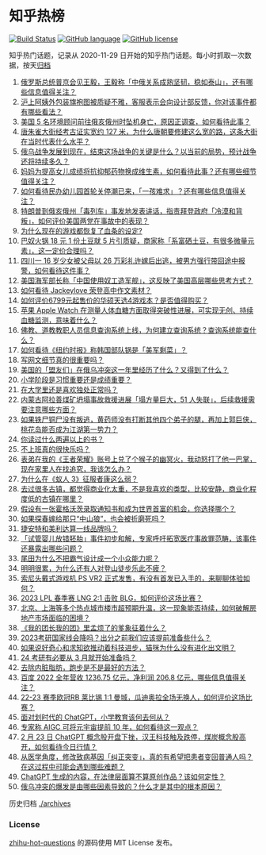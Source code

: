 # 知乎热榜
[![Build Status](https://github.com/ToWeLong/zhihu-hot-questions/workflows/CI/badge.svg)](https://github.com/ToWeLong/zhihu-hot-questions/actions)
[![GitHub language](https://img.shields.io/badge/language-golang-orange.svg)](https://golang.org/)
[![GitHub license](https://img.shields.io/github/license/ToWeLong/zhihu-hot-questions)](https://github.com/ToWeLong/zhihu-hot-questions/blob/main/LICENSE)

知乎热门话题，记录从 2020-11-29 日开始的知乎热门话题。每小时抓取一次数据，按天[归档](./archives)

<!-- BEGIN -->

1. [俄罗斯总统普京会见王毅，王毅称「中俄关系成熟坚韧，稳如泰山」，还有哪些信息值得关注？](https://www.zhihu.com/question/585669037)
1. [沪上阿姨外包装旗袍图被质疑不雅，客服表示会向设计部反馈，你对该事件都有哪些看法？](https://www.zhihu.com/question/585585286)
1. [美国 5 名环境顾问前往俄亥俄州时坠机身亡，原因正调查，如何看待此事？](https://www.zhihu.com/question/585750273)
1. [唐朱雀大街经考古证实宽约 127 米，为什么唐朝要修建这么宽的路，这条大街在当时代表什么水平？](https://www.zhihu.com/question/585367197)
1. [俄乌战争发展到现在，结束这场战争的关键是什么？以当前的局势，预计战争还将持续多久？](https://www.zhihu.com/question/585561568)
1. [妈妈为提高女儿成绩将抗抑郁药物换成维生素，如何看待此事？还有哪些细节值得关注？](https://www.zhihu.com/question/585555936)
1. [如何看待民办幼儿园首轮关停潮已来，「一孩难求」？还有哪些信息值得关注？](https://www.zhihu.com/question/585734751)
1. [特朗普到俄亥俄州「毒列车」事发地发表讲话，指责拜登政府「冷漠和背叛」，如何评价美国两党在事故中的表现？](https://www.zhihu.com/question/585735376)
1. [为什么现在的游戏都恢复了血条的设定?](https://www.zhihu.com/question/436130121)
1. [巴奴火锅 18 元 1 份土豆就 5 片引质疑，商家称「系富硒土豆，有很多微量元素」，这一定价合理吗？](https://www.zhihu.com/question/585537688)
1. [四川一 16 岁少女被父母以 26 万彩礼许嫁后出逃，被男方强行带回途中报警，如何看待这件事？](https://www.zhihu.com/question/585196508)
1. [美国海军部长称「中国使用奴工造军舰」，这反映了美国高层哪些思考方式？](https://www.zhihu.com/question/585740864)
1. [如何看待 Jackeylove 荣登高中作文素材？](https://www.zhihu.com/question/585330025)
1. [如何评价6799元起售价的华硕天选4游戏本？是否值得购买？](https://www.zhihu.com/question/585642287)
1. [苹果 Apple Watch 在测量人体血糖方面取得突破性进展，可实现无创、持续血糖监测，意味着什么？](https://www.zhihu.com/question/585751859)
1. [佛教、道教教职人员信息查询系统上线，为何建立查询系统？查询系统能查什么？](https://www.zhihu.com/question/585527869)
1. [如何看待《纽约时报》称韩国部队锅是「美军剩菜」？](https://www.zhihu.com/question/585745616)
1. [写网文细节真的很重要吗？](https://www.zhihu.com/question/577896048)
1. [美国的「盟友们」在俄乌冲突这一年里经历了什么？又得到了什么？](https://www.zhihu.com/question/585316819)
1. [小学阶段是习惯重要还是成绩重要？](https://www.zhihu.com/question/585329969)
1. [在大学里还是喜欢独处正常吗？](https://www.zhihu.com/question/585615260)
1. [内蒙古阿拉善煤矿坍塌事故救援进展「塌方量巨大，51 人失联」，后续救援需要注意哪些方面？](https://www.zhihu.com/question/585721153)
1. [如果铁尸铜尸没有叛逃，黄药师没有打断其他四个弟子的腿，再加上郭巨侠，桃花岛能否成为江湖第一势力？](https://www.zhihu.com/question/528265157)
1. [你读过什么两遍以上的书？](https://www.zhihu.com/question/584519608)
1. [不上班真的很快乐吗？](https://www.zhihu.com/question/511176634)
1. [表弟在我的《王者荣耀》账号上兑了个猴子的幽冥火，我动怒打了他一巴掌，现在家里人在找追究，我该怎么办？](https://www.zhihu.com/question/584222261)
1. [为什么在《蚁人 3》征服者康这么弱？](https://www.zhihu.com/question/584785286)
1. [去过很多古镇，都觉得商业化太重，不是我喜欢的类型，比较安静，商业化程度低的古镇在哪里？](https://www.zhihu.com/question/34252897)
1. [假设有一张霍格沃茨录取通知书和成为世界首富的机会，你选择哪个？](https://www.zhihu.com/question/424370792)
1. [如果探春嫁给那只“中山狼”，也会被折磨死吗？](https://www.zhihu.com/question/585283216)
1. [捷安特和美利达算一线品牌吗？](https://www.zhihu.com/question/585624731)
1. [「试管婴儿放错胚胎」事件初步和解，专家呼吁拓宽医疗事故罪范畴，该事件还暴露出哪些问题？](https://www.zhihu.com/question/585568737)
1. [尾田为什么不把霸气设计成一个小众能力呢？](https://www.zhihu.com/question/580787643)
1. [明明很累，为什么还有人对登山徒步乐此不疲？](https://www.zhihu.com/question/585170907)
1. [索尼头戴式游戏机 PS VR2 正式发售，有没有首发已入手的，来聊聊体验如何？](https://www.zhihu.com/question/585384279)
1. [2023 LPL 春季赛 LNG 2:1 击败 BLG，如何评价这场比赛？](https://www.zhihu.com/question/585604793)
1. [北京、上海等多个热点城市楼市超预期升温，这一现象能否持续，如何破解房地产市场面临的困境？](https://www.zhihu.com/question/585533463)
1. [《我的团长我的团》里孟烦了的爹象征着什么？](https://www.zhihu.com/question/64152619)
1. [2023考研国家线会降吗？出分之前我们应该提前准备些什么？](https://www.zhihu.com/question/578470348)
1. [如果说好奇心和求知欲推动着科技进步，猫咪为什么没有进化出文明？](https://www.zhihu.com/question/585538596)
1. [24 考研有必要从 3 月就开始准备吗？](https://www.zhihu.com/question/583946505)
1. [去除内脏脂肪，跑步是不是最好的方法？](https://www.zhihu.com/question/427095682)
1. [百度 2022 全年营收 1236.75 亿元，净利润 206.8 亿元，哪些信息值得关注？](https://www.zhihu.com/question/585592008)
1. [22-23 赛季欧冠RB 莱比锡 1:1 曼城，瓜迪奥拉全场无换人，如何评价这场比赛？](https://www.zhihu.com/question/585692868)
1. [面对划时代的 ChatGPT，小学教育该何去何从？](https://www.zhihu.com/question/584384023)
1. [专家称 AIGC 可将元宇宙提前 10 年，如何看待这一观点？](https://www.zhihu.com/question/585689785)
1. [2 月 23 日 ChatGPT 概念股开盘下挫，汉王科技触及跌停，煤炭概念股高开，如何看待今日行情？](https://www.zhihu.com/question/585733659)
1. [从医学角度，修改致病基因「纠正突变」，真的有希望把患者变回普通人吗？在这过程中可能会遇到哪些难题？](https://www.zhihu.com/question/585545721)
1. [ChatGPT 生成的内容，在法律层面算不算原创作品？该如何定性？](https://www.zhihu.com/question/582941669)
1. [俄乌冲突的爆发是由哪些因素导致的？什么才是其中的根本原因？](https://www.zhihu.com/question/585561712)

<!-- END -->

历史归档 [./archives](./archives)


### License
[zhihu-hot-questions](https://github.com/towelong/zhihu-hot-questions) 的源码使用 MIT License 发布。